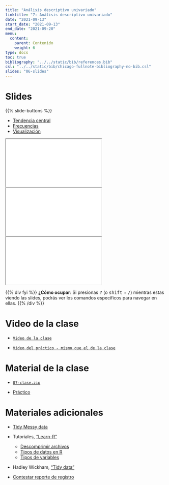 ```yaml
---
title: "Análisis descriptivo univariado"
linktitle: "7: Análisis descriptivo univariado"
date: "2021-09-13"
start_date: "2021-09-13"
end_date: "2021-09-20"
menu:
  content:
    parent: Contenido
    weight: 6
type: docs
toc: true
bibliography: "../../static/bib/references.bib"
csl: "../../static/bib/chicago-fullnote-bibliography-no-bib.csl"
slides: "06-slides"
---
```


# Slides

{{% slide-buttons %}}

<ul class="nav nav-tabs" id="slide-tabs" role="tablist">
<li class="nav-item">
<a class="nav-link active" id="tendencia-central-tab" data-toggle="tab" href="#tendencia-central" role="tab" aria-controls="tendencia-central" aria-selected="true">Tendencia central</a>
</li>
<li class="nav-item">
<a class="nav-link" id="frecuencias-tab" data-toggle="tab" href="#frecuencias" role="tab" aria-controls="frecuencias" aria-selected="false">Frecuencias</a>
</li>
<li class="nav-item">
<a class="nav-link" id="visualización-tab" data-toggle="tab" href="#visualización" role="tab" aria-controls="visualización" aria-selected="false">Visualización</a>
</li>
</ul>

<div id="slide-tabs" class="tab-content">

<div id="tendencia-central" class="tab-pane fade show active" role="tabpanel" aria-labelledby="tendencia-central-tab">

<div class="embed-responsive embed-responsive-16by9">

<iframe class="embed-responsive-item" src="/slides/06-slides.html#1">
</iframe>

</div>

</div>

<div id="frecuencias" class="tab-pane fade" role="tabpanel" aria-labelledby="frecuencias-tab">

<div class="embed-responsive embed-responsive-16by9">

<iframe class="embed-responsive-item" src="/slides/06-slides.html#14">
</iframe>

</div>

</div>

<div id="visualización" class="tab-pane fade" role="tabpanel" aria-labelledby="visualización-tab">

<div class="embed-responsive embed-responsive-16by9">

<iframe class="embed-responsive-item" src="/slides/06-slides.html#29">
</iframe>

</div>

</div>

</div>

{{% div fyi %}}
**¿Cómo ocupar**: Si presionas <kbd>?</kbd> (o <kbd>shift</kbd> + <kbd>/</kbd>) mientras estas viendo las slides, podrás ver los comandos específicos para navegar en ellas.
{{% /div %}}

# Video de la clase

-   [<i class="fas fa-video"></i> `Video de la clase`](https://zoom.us/rec/share/02wHR4FqFLAKDLVW1M81nhb34IyFL0zcsz46f0QHO4_fo6s7UrZmuozfcz5ZCaV9.J33m_B7mBbvZ3JAy?startTime=1632771055000)

-   [<i class="fas fa-video"></i> `Video del práctico - mismo que el de la clase`](https://zoom.us/rec/share/02wHR4FqFLAKDLVW1M81nhb34IyFL0zcsz46f0QHO4_fo6s7UrZmuozfcz5ZCaV9.J33m_B7mBbvZ3JAy?startTime=1632771055000)

# Material de la clase

-   [<i class="fas fa-file-archive"></i> `07-clase.zip`](https://github.com/learn-R/07-class/raw/main/07-clase.zip)

-   [<i class="fas fa-laptop-code"></i> Práctico](/example/07-practico/)

# Materiales adicionales

-   [Tidy Messy data](https://tidyr.tidyverse.org/)

-   <i class="fab fa-youtube"></i> Tutoriales, [“Learn-R”](https://www.youtube.com/watch?v=UOoMzaWOQJA)

    -   [<i class="fas fa-file-o"></i> Descomprimir archivos](/resource/unzipping)
    -   [<i class="fas fa-file-o"></i> Tipos de datos en R](/resource/r-data-types-example)
    -   [<i class="fas fa-file-o"></i> Tipos de variables](/resource/r-data-types)

-   <i class="fas fa-book"></i> Hadley Wickham, [“Tidy data”](https://r4ds.had.co.nz/tidy-data.html)

-   <i class="fas fa-external-link-square-alt"></i> [Contestar reporte de registro](https://learn-r.formr.org)
